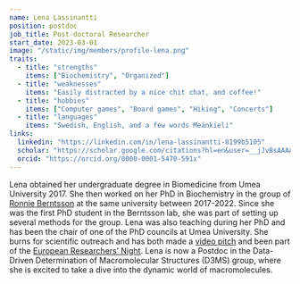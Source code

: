 ```yaml
---
name: Lena Lassinantti 
position: postdoc
job_title: Post-doctoral Researcher
start_date: 2023-03-01
image: "/static/img/members/profile-lena.png"
traits: 
  - title: "strengths"
    items: ["Biochemistry", "Organized"] 
  - title: "weaknesses"
    items: "Easily distracted by a nice chit chat, and coffee!"
  - title: "hobbies"
    items: ["Computer games", "Board games", "Hiking", "Concerts"]
  - title: "languages"
    items: "Swedish, English, and a few words Meänkieli"
links: 
  linkedin: "https://linkedin.com/in/lena-lassinantti-8199b5105"
  scholar: "https://scholar.google.com/citations?hl=en&user=__jJvBsAAAAJ"
  orcid: "https://orcid.org/0000-0001-5470-591x"
---
```


Lena obtained her undergraduate degree in Biomedicine from Umea University 2017. She then worked on her PhD in Biochemistry in the group of [Ronnie Berntsson](https://www.umu.se/forskning/grupper/ronnie-berntsson/ ) at the same university between 2017-2022. Since she was the first PhD student in the Berntsson lab, she was part of setting up several methods for the group. Lena was also teaching during her PhD and has been the chair of one of the PhD councils at Umea University. She burns for scientific outreach and has both made a [video pitch](https://www.umu.se/en/news/awards-for-the-best-video-research-pitch-presentations_9815627/) and been part of the [European Researchers’ Night](https://issuu.com/vetenskapoallm/docs/forskarfredag2020). Lena is now a Postdoc in the Data-Driven Determination of Macromolecular Structures (D3MS) group, where she is excited to take a dive into the dynamic world of macromolecules. 